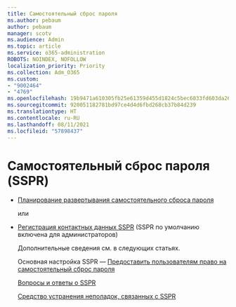```yaml
---
title: Самостоятельный сброс пароля
ms.author: pebaum
author: pebaum
manager: scotv
ms.audience: Admin
ms.topic: article
ms.service: o365-administration
ROBOTS: NOINDEX, NOFOLLOW
localization_priority: Priority
ms.collection: Adm_O365
ms.custom:
- "9002464"
- "4769"
ms.openlocfilehash: 19b9471a610305fb25e61359d455d1824c5bec6033fd603da265af9333543ccc
ms.sourcegitcommit: 920051182781bd97ce4d4d6fbd268cb37b84d239
ms.translationtype: HT
ms.contentlocale: ru-RU
ms.lasthandoff: 08/11/2021
ms.locfileid: "57898437"
---
```

# <a name="self-service-password-reset-sspr"></a>Самостоятельный сброс пароля (SSPR)

- [Планирование развертывания самостоятельного сброса пароля](https://go.microsoft.com/fwlink/?linkid=2142944)  

    или
- [Регистрация контактных данных SSPR](https://mysignins.microsoft.com/security-info) (SSPR по умолчанию включена для администраторов)

    Дополнительные сведения см. в следующих статьях.

    Основная настройка SSPR — [Предоставить пользователям право на самостоятельный сброс пароля](https://docs.microsoft.com/microsoft-365/admin/add-users/let-users-reset-passwords)

    [Вопросы и ответы о SSPR](https://docs.microsoft.com/azure/active-directory/authentication/active-directory-passwords-faq)

    [Средство устранения неполадок, связанных с SSPR](https://docs.microsoft.com/azure/active-directory/authentication/active-directory-passwords-troubleshoot)
